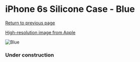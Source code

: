 # iPhone 6s Silicone Case - Blue

[Return to previous page](/iphone_6)

[High-resolution image from Apple](https://store.storeimages.cdn-apple.com/8756/as-images.apple.com/is/MKY52?wid=4500&hei=4500&fmt=png)

<div style="width: 384px"><img src="/everypreview/MKY52.png" alt="Blue"></div>

### Under construction
